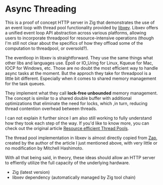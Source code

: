 # Async Threading

This is a proof of concept HTTP server in Zig that demonstrates the use of an event loop with thread pool functionality provided by [libxev](https://github.com/mitchellh/libxev).
Libxev offers a unified event loop API abstraction across various platforms, allowing users to incorporate threadpool for resource-intensive operations (though I'm still not clear about the specifics of how they offload some of the computation to threadpool, or oversold?).

The eventloop in libxev is straightforward. They use the same things what other libs and languages use. Epoll or IO_Uring for Linux, Kqueue for Mac, IOCP for Windows, etc. Those are no doubt the most efficient way to handle async tasks at the moment. But the approch they take for threadpool is a little bit different. Especially when it comes to shared memory management for the task queues.

They implement what they call **lock-free unbounded** memory management. The concept is similar to a shared double buffer with additional optimizations that eliminate the need for locks, which ,in turn, reducing thread contention overhead between threads.

I can not explain it further since I am also still working to fully understand how they took each step of the way. If you'd like to know more, you can check out the original article [Resource efficient Thread Pools](https://zig.news/kprotty/resource-efficient-thread-pools-with-zig-3291).


The thread pool implementation in libxev is almost directly copied from [Zap](https://github.com/kprotty/zap), created by the author of the article I just mentioned above, with very little or no modification by Mitchell Hashimoto.

With all that being said, in theory, these ideas should allow an HTTP server to effiently utilize the full capacity of the underlying hardware.


- Zig (latest version)
- libxev dependency (automatically managed by Zig tool chain)